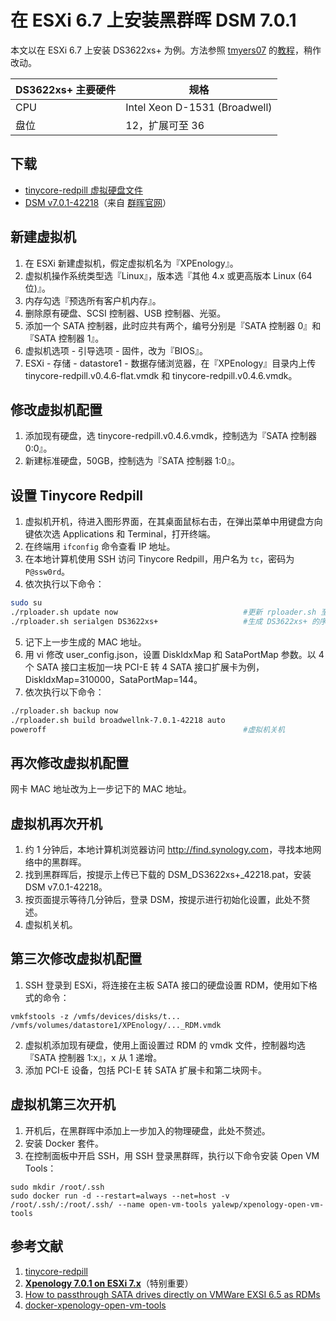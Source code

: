 # 在 ESXi 6.7 上安装黑群晖 DSM 7.0.1

本文以在 ESXi 6.7 上安装 DS3622xs+ 为例。方法参照 [tmyers07](<https://github.com/tmyers07>) 的[教程](<https://www.tsunati.com/blog/xpenology-7-0-1-on-esxi-7-x>)，稍作改动。

|DS3622xs+ 主要硬件|规格|
| ----------- | ----------- |
|CPU|Intel Xeon D-1531 (Broadwell)|
|盘位|12，扩展可至 36|

## 下载
- [tinycore-redpill 虚拟硬盘文件](<https://drive.google.com/drive/folders/1nRoggLEVLRbKagIaP3aE28m73agiEGpQ>)
- [DSM v7.0.1-42218](<https://global.download.synology.com/download/DSM/release/7.0.1/42218/DSM_DS3622xs%2B_42218.pat>)（来自 [群晖官网](<https://archive.synology.com/download/Os/DSM>)）

## 新建虚拟机
1. 在 ESXi 新建虚拟机，假定虚拟机名为『XPEnology』。
2. 虚拟机操作系统类型选『Linux』，版本选『其他 4.x 或更高版本 Linux (64位)』。
3. 内存勾选『预选所有客户机内存』。
4. 删除原有硬盘、SCSI 控制器、USB 控制器、光驱。
5. 添加一个 SATA 控制器，此时应共有两个，编号分别是『SATA 控制器 0』和『SATA 控制器 1』。
6. 虚拟机选项 - 引导选项 - 固件，改为『BIOS』。
7. ESXi - 存储 - datastore1 - 数据存储浏览器，在『XPEnology』目录内上传 tinycore-redpill.v0.4.6-flat.vmdk 和 tinycore-redpill.v0.4.6.vmdk。

## 修改虚拟机配置
1. 添加现有硬盘，选 tinycore-redpill.v0.4.6.vmdk，控制选为『SATA 控制器 0:0』。
2. 新建标准硬盘，50GB，控制选为『SATA 控制器 1:0』。

## 设置 Tinycore Redpill
1. 虚拟机开机，待进入图形界面，在其桌面鼠标右击，在弹出菜单中用键盘方向键依次选 Applications 和 Terminal，打开终端。
2. 在终端用 `ifconfig` 命令查看 IP 地址。
3. 在本地计算机使用 SSH 访问 Tinycore Redpill，用户名为 `tc`，密码为 `P@ssw0rd`。
4. 依次执行以下命令：

```sh
sudo su
./rploader.sh update now                            #更新 rploader.sh 至最新
./rploader.sh serialgen DS3622xs+                   #生成 DS3622xs+ 的序列号和 MAC 地址，并写入 user_config.json
```

5. 记下上一步生成的 MAC 地址。
6. 用 vi 修改 user_config.json，设置 DiskIdxMap 和 SataPortMap 参数。以 4 个 SATA 接口主板加一块 PCI-E 转 4 SATA 接口扩展卡为例，DiskIdxMap=310000，SataPortMap=144。
7. 依次执行以下命令：

```sh
./rploader.sh backup now
./rploader.sh build broadwellnk-7.0.1-42218 auto
poweroff                                            #虚拟机关机
```

## 再次修改虚拟机配置
网卡 MAC 地址改为上一步记下的 MAC 地址。

## 虚拟机再次开机
1. 约 1 分钟后，本地计算机浏览器访问 <http://find.synology.com>，寻找本地网络中的黑群晖。
2. 找到黑群晖后，按提示上传已下载的 DSM_DS3622xs+\_42218.pat，安装 DSM v7.0.1-42218。
3. 按页面提示等待几分钟后，登录 DSM，按提示进行初始化设置，此处不赘述。
4. 虚拟机关机。

## 第三次修改虚拟机配置
1. SSH 登录到 ESXi，将连接在主板 SATA 接口的硬盘设置 RDM，使用如下格式的命令：

`vmkfstools -z /vmfs/devices/disks/t... /vmfs/volumes/datastore1/XPEnology/..._RDM.vmdk`

2. 虚拟机添加现有硬盘，使用上面设置过 RDM 的 vmdk 文件，控制器均选『SATA 控制器 1:x』，x 从 1 递增。
3. 添加 PCI-E 设备，包括 PCI-E 转 SATA 扩展卡和第二块网卡。

## 虚拟机第三次开机
1. 开机后，在黑群晖中添加上一步加入的物理硬盘，此处不赘述。
2. 安装 Docker 套件。
3. 在控制面板中开启 SSH，用 SSH 登录黑群晖，执行以下命令安装 Open VM Tools：

```
sudo mkdir /root/.ssh
sudo docker run -d --restart=always --net=host -v /root/.ssh/:/root/.ssh/ --name open-vm-tools yalewp/xpenology-open-vm-tools
```

## 参考文献
1. [tinycore-redpill](<https://github.com/pocopico/tinycore-redpill>)
2. [**Xpenology 7.0.1 on ESXi 7.x**](<https://www.tsunati.com/blog/xpenology-7-0-1-on-esxi-7-x>)（特别重要）
3. [How to passthrough SATA drives directly on VMWare EXSI 6.5 as RDMs](<https://gist.github.com/Hengjie/1520114890bebe8f805d337af4b3a064>)
4. [docker-xpenology-open-vm-tools](https://github.com/yale-wp/docker-xpenology-open-vm-tools>)
